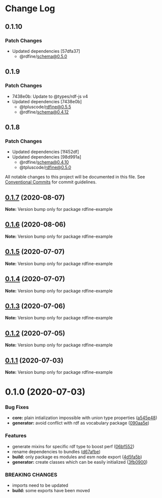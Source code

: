 # Change Log

## 0.1.10

### Patch Changes

- Updated dependencies [57dfa37]
  - @rdfine/schema@0.5.0

## 0.1.9

### Patch Changes

- 7438e0b: Update to @types/rdf-js v4
- Updated dependencies [7438e0b]
  - @tpluscode/rdfine@0.5.5
  - @rdfine/schema@0.4.12

## 0.1.8

### Patch Changes

- Updated dependencies [1f452df]
- Updated dependencies [98d991a]
  - @rdfine/schema@0.4.10
  - @tpluscode/rdfine@0.5.0

All notable changes to this project will be documented in this file.
See [Conventional Commits](https://conventionalcommits.org) for commit guidelines.

## [0.1.7](https://github.com/tpluscode/rdfine/compare/rdfine-example@0.1.6...rdfine-example@0.1.7) (2020-08-07)

**Note:** Version bump only for package rdfine-example

## [0.1.6](https://github.com/tpluscode/rdfine/compare/rdfine-example@0.1.5...rdfine-example@0.1.6) (2020-08-06)

**Note:** Version bump only for package rdfine-example

## [0.1.5](https://github.com/tpluscode/rdfine/compare/rdfine-example@0.1.4...rdfine-example@0.1.5) (2020-07-07)

**Note:** Version bump only for package rdfine-example

## [0.1.4](https://github.com/tpluscode/rdfine/compare/rdfine-example@0.1.3...rdfine-example@0.1.4) (2020-07-07)

**Note:** Version bump only for package rdfine-example

## [0.1.3](https://github.com/tpluscode/rdfine/compare/rdfine-example@0.1.2...rdfine-example@0.1.3) (2020-07-06)

**Note:** Version bump only for package rdfine-example

## [0.1.2](https://github.com/tpluscode/rdfine/compare/rdfine-example@0.1.1...rdfine-example@0.1.2) (2020-07-05)

**Note:** Version bump only for package rdfine-example

## [0.1.1](https://github.com/tpluscode/rdfine/compare/rdfine-example@0.1.0...rdfine-example@0.1.1) (2020-07-03)

**Note:** Version bump only for package rdfine-example

# 0.1.0 (2020-07-03)

### Bug Fixes

- **core:** plain intialization impossible with union type properties ([a545e48](https://github.com/tpluscode/rdfine/commit/a545e485b1827df15788ffacfe6907b408bd5de1))
- **generator:** avoid conflict with rdf as vocabulary package ([090aa5e](https://github.com/tpluscode/rdfine/commit/090aa5e3789bf9eac745ed2b609320f677ed32b0))

### Features

- generate mixins for specific rdf type to boost perf ([06bf552](https://github.com/tpluscode/rdfine/commit/06bf552f50f516a62f7c2bb05b9f17beb2159aee))
- rename dependencies to bundles ([d67afbe](https://github.com/tpluscode/rdfine/commit/d67afbe596bc1d91c1a030cb233bb44ca04a0fc7))
- **build:** only package es modules and esm node export ([4d5fa5b](https://github.com/tpluscode/rdfine/commit/4d5fa5bd532304c4335eb08fcf5fd5a51b62160e))
- **generator:** create classes which can be easily initialized ([3fb0900](https://github.com/tpluscode/rdfine/commit/3fb090087cc7feba2c1cc258bb3db46a52f363d5))

### BREAKING CHANGES

- imports need to be updated
- **build:** some exports have been moved
